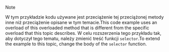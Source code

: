 > [!NOTE]
>  <span data-ttu-id="10ba0-101">W tym przykładzie kodu używane jest przeciążenie tej przeciążonej metody inne niż przeciążenie opisane w tym temacie.</span><span class="sxs-lookup"><span data-stu-id="10ba0-101">This code example uses an overload of this overloaded method that is different from the specific overload that this topic describes.</span></span> <span data-ttu-id="10ba0-102">W celu rozszerzenia tego przykładu tak, aby dotyczył tego tematu, należy zmienić treść funkcji `selector`.</span><span class="sxs-lookup"><span data-stu-id="10ba0-102">To extend the example to this topic, change the body of the `selector` function.</span></span>